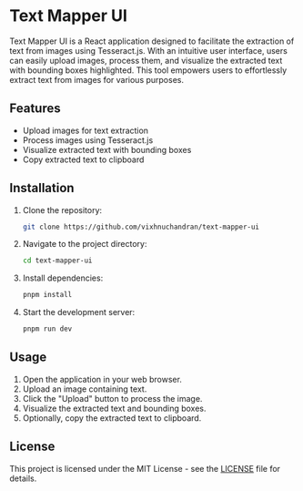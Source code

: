 # Text Mapper UI

Text Mapper UI is a React application designed to facilitate the extraction of text from images using Tesseract.js. With an intuitive user interface, users can easily upload images, process them, and visualize the extracted text with bounding boxes highlighted. This tool empowers users to effortlessly extract text from images for various purposes.

## Features

- Upload images for text extraction
- Process images using Tesseract.js
- Visualize extracted text with bounding boxes
- Copy extracted text to clipboard

## Installation

1. Clone the repository:

   ```bash
   git clone https://github.com/vixhnuchandran/text-mapper-ui
   ```

2. Navigate to the project directory:

   ```bash
   cd text-mapper-ui
   ```

3. Install dependencies:

   ```bash
   pnpm install
   ```

4. Start the development server:

   ```bash
   pnpm run dev
   ```

## Usage

1. Open the application in your web browser.
2. Upload an image containing text.
3. Click the "Upload" button to process the image.
4. Visualize the extracted text and bounding boxes.
5. Optionally, copy the extracted text to clipboard.

## License

This project is licensed under the MIT License - see the [LICENSE](LICENSE) file for details.
